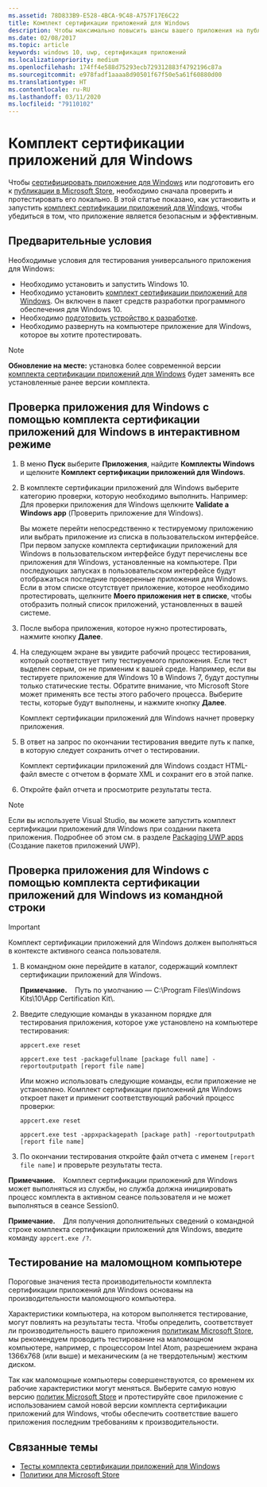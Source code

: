 ```yaml
---
ms.assetid: 78D833B9-E528-4BCA-9C48-A757F17E6C22
title: Комплект сертификации приложений для Windows
description: Чтобы максимально повысить шансы вашего приложения на публикацию в Microsoft Store или получение статуса "Сертифицировано для Windows", проверьте и протестируйте приложение локально, прежде чем отправлять его на сертификацию. В этой статье показано, как установить и запустить комплект сертификации приложений для Windows.
ms.date: 02/08/2017
ms.topic: article
keywords: windows 10, uwp, сертификация приложений
ms.localizationpriority: medium
ms.openlocfilehash: 174ff4e588d75293ecb729312883f4792196c87a
ms.sourcegitcommit: e978fadf1aaaa8d90501f67f50e5a61f60880d00
ms.translationtype: HT
ms.contentlocale: ru-RU
ms.lasthandoff: 03/11/2020
ms.locfileid: "79110102"
---
```

# <a name="windows-app-certification-kit"></a>Комплект сертификации приложений для Windows

Чтобы [сертифицировать приложение для Windows](/windows/win32/win_cert/windows-certification-portal) или подготовить его к [публикации в Microsoft Store](/windows/uwp/publish/app-submissions), необходимо сначала проверить и протестировать его локально. В этой статье показано, как установить и запустить [комплект сертификации приложений для Windows](https://developer.microsoft.com/windows/develop/app-certification-kit), чтобы убедиться в том, что приложение является безопасным и эффективным.

## <a name="prerequisites"></a>Предварительные условия

Необходимые условия для тестирования универсального приложения для Windows:

- Необходимо установить и запустить Windows 10.
- Необходимо установить [комплект сертификации приложений для Windows](https://developer.microsoft.com/windows/downloads/app-certification-kit/). Он включен в пакет средств разработки программного обеспечения для Windows 10.
- Необходимо [подготовить устройство к разработке](/windows/uwp/get-started/enable-your-device-for-development).
- Необходимо развернуть на компьютере приложение для Windows, которое вы хотите протестировать.

> [!NOTE]
> **Обновление на месте:** установка более современной версии [комплекта сертификации приложений для Windows](https://developer.microsoft.com/windows/develop/app-certification-kit) будет заменять все установленные ранее версии комплекта.

## <a name="validate-your-windows-app-using-the-windows-app-certification-kit-interactively"></a>Проверка приложения для Windows с помощью комплекта сертификации приложений для Windows в интерактивном режиме

1. В меню **Пуск** выберите **Приложения**, найдите **Комплекты Windows** и щелкните **Комплект сертификации приложений для Windows**.

2. В комплекте сертификации приложений для Windows выберите категорию проверки, которую необходимо выполнить. Например: Для проверки приложения для Windows щелкните **Validate a Windows app** (Проверить приложение для Windows).

    Вы можете перейти непосредственно к тестируемому приложению или выбрать приложение из списка в пользовательском интерфейсе. При первом запуске комплекта сертификации приложений для Windows в пользовательском интерфейсе будут перечислены все приложения для Windows, установленные на компьютере. При последующих запусках в пользовательском интерфейсе будут отображаться последние проверенные приложения для Windows. Если в этом списке отсутствует приложение, которое необходимо протестировать, щелкните **Моего приложения нет в списке**, чтобы отобразить полный список приложений, установленных в вашей системе.

3. После выбора приложения, которое нужно протестировать, нажмите кнопку **Далее**.

4. На следующем экране вы увидите рабочий процесс тестирования, который соответствует типу тестируемого приложения. Если тест выделен серым, он не применим к вашей среде. Например, если вы тестируете приложение для Windows 10 в Windows 7, будут доступны только статические тесты. Обратите внимание, что Microsoft Store может применять все тесты этого рабочего процесса. Выберите тесты, которые будут выполнены, и нажмите кнопку **Далее**.

    Комплект сертификации приложений для Windows начнет проверку приложения.

5. В ответ на запрос по окончании тестирования введите путь к папке, в которую следует сохранить отчет о тестировании.

    Комплект сертификации приложений для Windows создаст HTML-файл вместе с отчетом в формате XML и сохранит его в этой папке.

6. Откройте файл отчета и просмотрите результаты теста.

> [!NOTE]
> Если вы используете Visual Studio, вы можете запустить комплект сертификации приложений для Windows при создании пакета приложения. Подробнее об этом см. в разделе [Packaging UWP apps](/windows/msix/package/packaging-uwp-apps) (Создание пакетов приложений UWP).

## <a name="validate-your-windows-app-using-the-windows-app-certification-kit-from-a-command-line"></a>Проверка приложения для Windows с помощью комплекта сертификации приложений для Windows из командной строки

> [!IMPORTANT]
> Комплект сертификации приложений для Windows должен выполняться в контексте активного сеанса пользователя.

1. В командном окне перейдите в каталог, содержащий комплект сертификации приложений для Windows.

    **Примечание.**    Путь по умолчанию — C:\\Program Files\\Windows Kits\\10\\App Certification Kit\\.

2. Введите следующие команды в указанном порядке для тестирования приложения, которое уже установлено на компьютере тестирования:

    `appcert.exe reset`

    `appcert.exe test -packagefullname [package full name] -reportoutputpath [report file name]`

    Или можно использовать следующие команды, если приложение не установлено. Комплект сертификации приложений для Windows откроет пакет и применит соответствующий рабочий процесс проверки:

    `appcert.exe reset`

    `appcert.exe test -appxpackagepath [package path] -reportoutputpath [report file name]`

3. По окончании тестирования откройте файл отчета с именем `[report file name]` и проверьте результаты теста.

**Примечание.**    Комплект сертификации приложений для Windows может выполняться из службы, но служба должна инициировать процесс комплекта в активном сеансе пользователя и не может выполняться в сеансе Session0.

**Примечание.**    Для получения дополнительных сведений о командной строке комплекта сертификации приложений для Windows, введите команду `appcert.exe /?`.

## <a name="testing-with-a-low-power-computer"></a>Тестирование на маломощном компьютере

Пороговые значения теста производительности комплекта сертификации приложений для Windows основаны на производительности маломощного компьютера.

Характеристики компьютера, на котором выполняется тестирование, могут повлиять на результаты теста. Чтобы определить, соответствует ли производительность вашего приложения [политикам Microsoft Store](https://docs.microsoft.com/legal/windows/agreements/store-policies), мы рекомендуем проводить тестирование на маломощном компьютере, например, с процессором Intel Atom, разрешением экрана 1366x768 (или выше) и механическим (а не твердотельным) жестким диском.

Так как маломощные компьютеры совершенствуются, со временем их рабочие характеристики могут меняться. Выберите самую новую версию [политик Microsoft Store](https://docs.microsoft.com/legal/windows/agreements/store-policies) и протестируйте свое приложение с использованием самой новой версии комплекта сертификации приложений для Windows, чтобы обеспечить соответствие вашего приложения последним требованиям к производительности.

## <a name="related-topics"></a>Связанные темы

- [Тесты комплекта сертификации приложений для Windows](windows-app-certification-kit-tests.md)
- [Политики для Microsoft Store](https://docs.microsoft.com/legal/windows/agreements/store-policies)
